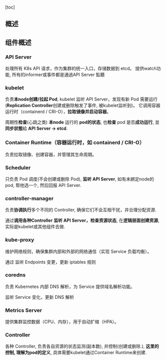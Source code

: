 [toc]



## 概述





## 组件概述



### API Server

处理所有 K8s API 请求，作为集群的统一入口，存储数据到 etcd。
提供watch功能, 所有的informer或事件都是通過API Server 監聽





### **kubelet**

负责**本node创建/拉起 Pod**, 
kubelet 监听 API Server，发现有新 Pod 需要运行(**Replication Controller**创建或删除触发了事件, 被kubelet监听到)。
它调用容器运行时（containerd / CRI-O），**拉取镜像并启动容器**。

周期性**检查**(心跳之类) **本node** 运行的 **pod的状态**, 
也**检查** pod 是否**成功运行**,
並**同步狀態**給 **API Server -> etcd**.

### **Container Runtime（容器运行时，如 containerd / CRI-O）**

负责拉取镜像、创建容器，并管理其生命周期。



### **Scheduler**

只负责 Pod 调度(不会创建或删除 Pod), **监听 API Server**, 如有未綁定node的pod, 帮他选一个, 然后回报 API Server.



### **controller-manager**

负责**协调执行**多个不同的 Controller, 确保它们不会互相干扰，并合理分配资源.

通过**调用各种Controller** **监听 API Server，检查资源状态**,  在**逻辑层面创建资源**, 实际是kubelet或其他组件去做.





### **kube-proxy**

维护网络规则，确保集群内部和外部的网络通信（实现 Service 负载均衡）。

通过 监听 Endpoints 变更，更新 iptables 规则



### **coredns**

负责 Kubernetes 内部 DNS 解析，为 Service 提供域名解析功能。

监听 Service 变化，更新 DNS 解析

### **Metrics Server**

提供集群监控数据（CPU、内存），用于自动扩缩（HPA）。



### **Controller**

各种 Controller, 负责各自资源的状态监测(副本数), 
并控制(创建或删除.), **这里的控制, 理解为pod的定义**, 具体需要kubelet通过Container Runtime来创建.

